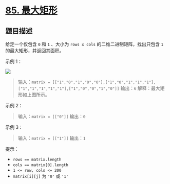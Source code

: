 # [85. 最大矩形](https://leetcode.cn/problems/maximal-rectangle/)

## 题目描述

给定一个仅包含 `0` 和 `1` 、大小为 `rows x cols` 的二维二进制矩阵，找出只包含 `1` 的最大矩形，并返回其面积。

示例 1：

![](https://assets.leetcode.com/uploads/2020/09/14/maximal.jpg)

> 输入：`matrix = [["1","0","1","0","0"],["1","0","1","1","1"],["1","1","1","1","1"],["1","0","0","1","0"]]`
> 输出：`6`
> 解释：最大矩形如上图所示。

示例 2：

> 输入：`matrix = [["0"]]`
> 输出：`0`

示例 3：

> 输入：`matrix = [["1"]]`
> 输出：`1`

提示：

* `rows == matrix.length`
* `cols == matrix[0].length`
* `1 <= row, cols <= 200`
* `matrix[i][j]` 为 `'0'` 或 `'1'`
